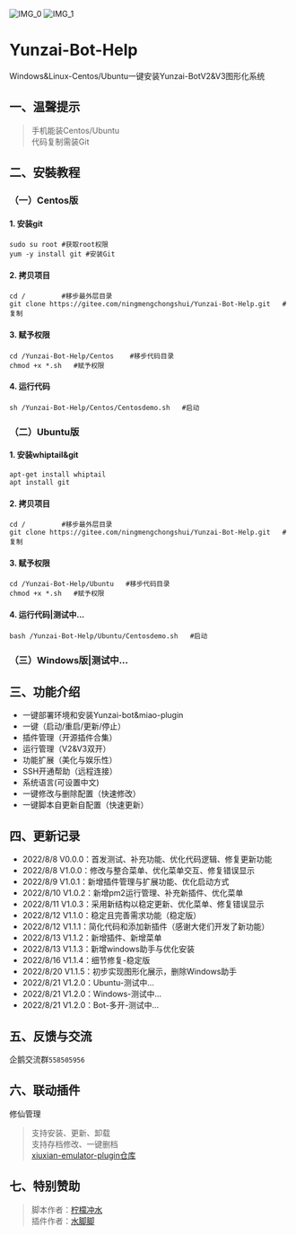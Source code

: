 ![IMG_0](https://user-images.githubusercontent.com/110824794/185775123-936ea4cf-4e2d-434a-ab6c-ca11ad06006f.PNG)
![IMG_1](https://user-images.githubusercontent.com/110824794/185775125-069c2327-d968-49de-9c3c-0dc0433cb06e.PNG)
# Yunzai-Bot-Help  
Windows&Linux-Centos/Ubuntu一键安装Yunzai-BotV2&V3图形化系统    
## 一、温聲提示    
>手机能装Centos/Ubuntu       
>代码复制需装Git       

## 二、安裝教程    

### （一）Centos版   
  
#### 1. 安装git    
`sudo su root #获取root权限`     
`yum -y install git #安装Git`   

#### 2. 拷贝项目    
`cd /         #移步最外层目录`   
`git clone https://gitee.com/ningmengchongshui/Yunzai-Bot-Help.git   #复制`   

#### 3. 赋予权限    
`cd /Yunzai-Bot-Help/Centos    #移步代码目录`   
`chmod +x *.sh   #赋予权限`  

#### 4. 运行代码   
`sh /Yunzai-Bot-Help/Centos/Centosdemo.sh   #启动`     


### （二）Ubuntu版    

#### 1. 安装whiptail&git  
`apt-get install whiptail`     
`apt install git`      

#### 2. 拷贝项目    
`cd /         #移步最外层目录`      
`git clone https://gitee.com/ningmengchongshui/Yunzai-Bot-Help.git   #复制`      

#### 3. 赋予权限     
`cd /Yunzai-Bot-Help/Ubuntu   #移步代码目录`     
`chmod +x *.sh   #赋予权限`     

#### 4. 运行代码|测试中...    
`bash /Yunzai-Bot-Help/Ubuntu/Centosdemo.sh   #启动`       

### （三）Windows版|测试中...    

## 三、功能介绍
* 一键部署环境和安装Yunzai-bot&miao-plugin     
* 一键（启动/重启/更新/停止）   
* 插件管理（开源插件合集）      
* 运行管理（V2&V3双开）    
* 功能扩展（美化与娱乐性）   
* SSH开通帮助（远程连接）    
* 系统语言(可设置中文)    
* 一键修改与删除配置（快速修改）    
* 一键脚本自更新自配置（快速更新）    

## 四、更新记录   
* 2022/8/8 V0.0.0：首发测试、补充功能、优化代码逻辑、修复更新功能    
* 2022/8/8 V1.0.0：修改与整合菜单、优化菜单交互、修复错误显示    
* 2022/8/9 V1.0.1：新增插件管理与扩展功能、优化启动方式    
* 2022/8/10 V1.0.2：新增pm2运行管理、补充新插件、优化菜单    
* 2022/8/11 V1.0.3：采用新结构以稳定更新、优化菜单、修复错误显示   
* 2022/8/12 V1.1.0：稳定且完善需求功能（稳定版）    
* 2022/8/12 V1.1.1：简化代码和添加新插件（感谢大佬们开发了新功能）
* 2022/8/13 V1.1.2：新增插件、新增菜单
* 2022/8/13 V1.1.3：新增windows助手与优化安装
* 2022/8/16 V1.1.4：细节修复-稳定版
* 2022/8/20 V1.1.5：初步实现图形化展示，删除Windows助手
* 2022/8/21 V1.2.0：Ubuntu-测试中...
* 2022/8/21 V1.2.0：Windows-测试中...
* 2022/8/21 V1.2.0：Bot-多开-测试中...

## 五、反馈与交流   

企鹅交流群`558505956`    

## 六、联动插件   
修仙管理   
>支持安装、更新、卸载     
>支持存档修改、一键删档      
>[xiuxian-emulator-plugin仓库](https://gitee.com/waterfeet/xiuxian-emulator-plugin)  

## 七、特别赞助   
>脚本作者：[柠檬冲水](https://afdian.net/@ningmengchongshui)       
>插件作者：[水脚脚](https://afdian.net/@waterfeet)  
